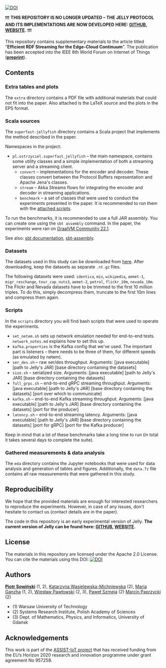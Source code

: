 [![DOI](https://zenodo.org/badge/508663926.svg)](https://zenodo.org/badge/latestdoi/508663926)

❗❗❗ **THIS REPOSITORY IS NO LONGER UPDATED – THE JELLY PROTOCOL AND ITS IMPLEMENTATIONS ARE NOW DEVELOPED HERE: [GITHUB](https://github.com/jelly-rdf), [WEBSITE](https://w3id.org/jelly/).** ❗❗❗

This repository contains supplementary materials to the article titled "**Efficient RDF Streaming for the Edge-Cloud Continuum**". The publication has been accepted into the IEEE 8th World Forum on Internet of Things (**[preprint](https://arxiv.org/abs/2207.04439)**).

## Contents

### Extra tables and plots

The `extra` directory contains a PDF file with additional materials that could not fit into the paper. Also attached is the LaTeX source and the plots in the EPS format.

### Scala sources

The `superfast-jellyfish` directory contains a Scala project that implements the method described in the paper.

Namespaces in the project:
* `pl.ostrzyciel.superfast_jellyfish` – the main namespace, contains some utility classes and a simple implementation of both a streaming server and a streaming client.
  * `convert` – implementations for the encoder and decoder. These classes convert between the Protocol Buffers representation and Apache Jena's classes.
  * `stream` – Akka Streams flows for integrating the encoder and decoder in streaming applications.
  * `benchmark` – a set of classes that were used to conduct the experiments presented in the paper. It is recommended to run them with the [attached scripts](#Scripts).

To run the benchmarks, it is recommended to use a full JAR assembly. You can create one using the `sbt assembly` command. In the paper, the experiments were ran on [GraalVM Community 22.1](https://www.graalvm.org/downloads/).

See also: [sbt documentation](https://www.scala-sbt.org/), [sbt-assembly](https://github.com/sbt/sbt-assembly).

### Datasets

The datasets used in this study can be downloaded from [here](http://purl.org/net/ro-eri-ISWC14). After downloading, keep the datasets as separate `.nt.gz` files.

The following datasets were used: `identica`, `mix`, `wikipedia`, `aemet-1`, `migr_reschange`, `tour_cap_nuts3`, `aemet-2`, `petrol`, `flickr_10m`, `nevada_10m`. The Flickr and Nevada datasets have to be trimmed to the first 10 million triples. To do this, simply decompress them, truncate to the first 10m lines and compress them again.

### Scripts

In the `scripts` directory you will find bash scripts that were used to operate the experiments.

* `set_netem.sh` sets up network emulation needed for end-to-end tests. `network_notes.md` explains how to set this up.
* `kafka.properties` is the Kafka config that we've used. The important part is listeners – there needs to be three of them, for different speeds (as emulated by netem).
* `ser_des.sh` – raw ser/des throughput. Arguments: [java executable] [path to Jelly's JAR] [base directory containing the datasets]
* `size.sh` – serialized size. Arguments: [java executable] [path to Jelly's JAR] [base directory containing the datasets]
* `full_grpc.sh` – end-to-end gRPC streaming throughput. Arguments: [java executable] [path to Jelly's JAR] [base directory containing the datasets] [port over which to communicate]
* `kafka.sh` – end-to-end Kafka streaming throughput. Arguments: [java executable] [path to Jelly's JAR] [base directory containing the datasets] [port for the producer]
* `latency.sh` – end-to-end streaming latency. Arguments: [java executable] [path to Jelly's JAR] [base directory containing the datasets] [port for gRPC] [port for the Kafka producer]

Keep in mind that a lot of these benchmarks take a long time to run (in total it takes several days to complete the suite).

### Gathered measurements & data analysis

The `eda` directory contains the Jupyter notebooks that were used for data analysis and generation of tables and figures. Additionally, the `data.7z` file contains all raw measurements that were gathered in this study.

## Reproducibility

We hope that the provided materials are enough for interested researchers to reproduce the experiments. However, in case of any issues, don't hesitate to contact us (contact details are in the paper).

The code in this repository is an early experimental version of Jelly. **The current version of Jelly can be found here: [GITHUB](https://github.com/jelly-rdf), [WEBSITE](https://w3id.org/jelly/).**

## License

The materials in this repository are licensed under the Apache 2.0 License. You can cite the materials using this DOI: [![DOI](https://zenodo.org/badge/508663926.svg)](https://zenodo.org/badge/latestdoi/508663926)

## Authors

**[Piotr Sowiński](https://orcid.org/0000-0002-2543-9461)** (1, 2), [Katarzyna Wasielewska-Michniewska](https://orcid.org/0000-0002-3763-2373) (2), [Maria Ganzha](https://orcid.org/0000-0001-7714-4844) (1, 2), [Wiesław Pawłowski](https://orcid.org/0000-0002-5105-8873) (2, 3), [Paweł Szmeja](https://orcid.org/0000-0003-0869-3836) (2) [Marcin Paprzycki](https://orcid.org/0000-0002-8069-2152) (2)

* (1) Warsaw University of Technology
* (2) Systems Research Institute, Polish Academy of Sciences
* (3) Dept. of Mathematics, Physics, and Informatics, University of Gdańsk

## Acknowledgements

This work is part of the [ASSIST-IoT project](https://assist-iot.eu/) that has received funding from the EU’s Horizon 2020 research and innovation programme under grant agreement No 957258.


